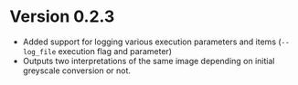# Version 0.2.3

- Added support for logging various execution parameters and items (`--log_file` execution flag and parameter)
- Outputs two interpretations of the same image depending on initial greyscale conversion or not.
